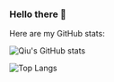 ### Hello there 👋

Here are my GitHub stats:

![Qiu's GitHub stats](https://github-readme-stats.vercel.app/api?username=Q-I-U&show_icons=true&theme=solarized-dark)

![Top Langs](https://github-readme-stats.vercel.app/api/top-langs/?username=Q-I-U&show_icons=true&theme=solarized-dark&layout=compact&exclude_repo=linux)
